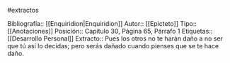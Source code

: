 #extractos 

Bibliografía:: [[Enquiridion|Enquiridion]]
Autor:: [[Epicteto]]
Tipo:: [[Anotaciones]]
Posición:: Capítulo 30, Página 65, Párrafo 1
Etiquetas:: [[Desarrollo Personal]]
Extracto:: Pues los otros no te harán daño a no ser que tú así lo decidas; pero serás dañado cuando pienses que se te hace daño.